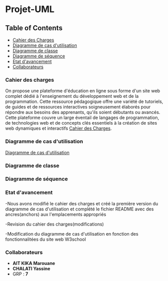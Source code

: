 # Projet-UML

## Table of Contents
- [Cahier des Charges](#cahier-des-charges)
- [Diagramme de cas d'utilisation](#use-case)
- [Diagramme de classe](#class)
- [Diagramme de séquence](#sequence)
- [Etat d'avancement](#etat-davancement)
- [Collaborateurs](#Collaborateurs)

### <a name="cahier-des-charges"></a> Cahier des charges

On propose une plateforme d'éducation en ligne sous forme d'un site web complet dédié à l'enseignement du 
développement web et de la programmation. Cette ressource pédagogique offre une variété de 
tutoriels, de guides et de ressources interactives soigneusement élaborés pour répondre aux 
besoins des apprenants, qu'ils soient débutants ou avancés. Cette plateforme couvre un large 
éventail de langages de programmation, de technologies web et de concepts clés essentiels à la 
création de sites web dynamiques et interactifs [Cahier des Charges](https://github.com/Marouane124/Projet-UML/blob/main/Cahier%20des%20charges.pdf).

### <a name="use-case"></a> Diagramme de cas d'utilisation
[Diagramme de cas d'utilisation](https://github.com/Marouane124/Projet-UML/blob/main/Diagrammes/Use%20Case%20Diagram.jpg)
### <a name="class"></a> Diagramme de classe
### <a name="sequence"></a> Diagramme de séquence
### <a name="etat-davancement"></a> Etat d'avancement
-Nous avons modifié le cahier des charges et créé la première version du diagramme de cas d'utilisation et complété le fichier README avec des ancres(anchors) aux l'emplacements appropriés

-Revision du cahier des charges(modifications)

-Modification du diagramme de cas d'utilisation en fonction des fonctionnalitées du site web W3school

### <a name="Collaborateurs"></a> Collaborateurs
- **AIT KIKA Marouane**
- **CHALATI Yassine**
- GRP : **7**
  
